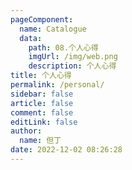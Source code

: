 ```yaml
---
pageComponent: 
  name: Catalogue
  data: 
    path: 08.个人心得
    imgUrl: /img/web.png
    description: 个人心得
title: 个人心得
permalink: /personal/
sidebar: false
article: false
comment: false
editLink: false
author: 
  name: 但丁
date: 2022-12-02 08:26:28
---
```

